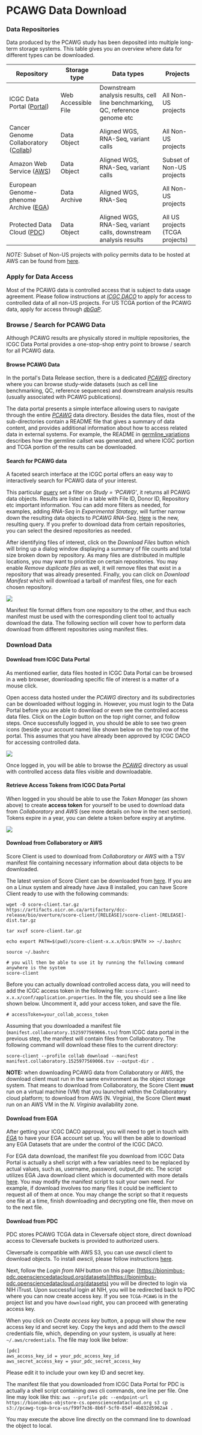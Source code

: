 # PCAWG Data Download

### Data Repositories

Data produced by the PCAWG study has been deposited into multiple long-term storage
systems. This table gives you an overview where data for different types can be downloaded.

| Repository                                                                                                        | Storage type        | Data types                                                                    | Projects                        |
| ----------------------------------------------------------------------------------------------------------------- | ------------------- | ----------------------------------------------------------------------------- | ------------------------------- |
| ICGC Data Portal (<a href="https://dcc.icgc.org"><i class="fa-no-icon"></i>Portal</a>)                            | Web Accessible File | Downstream analysis results, cell line benchmarking, QC, reference genome etc | All Non-US projects             |
| Cancer Genome Collaboratory (<a href="https://cancercollaboratory.org"><i class="fa-no-icon"></i>Collab</a>)      | Data Object         | Aligned WGS, RNA-Seq, variant calls                                           | All Non-US projects             |
| Amazon Web Service (<a href="https://aws.amazon.com"><i class="fa-no-icon"></i>AWS</a>)                           | Data Object         | Aligned WGS, RNA-Seq, variant calls                                           | Subset of Non-US projects       |
| European Genome-phenome Archive (<a href="https://ega-archive.org"><i class="fa-no-icon"></i>EGA</a>)             | Data Archive        | Aligned WGS, RNA-Seq                                                          | All Non-US projects             |
| Protected Data Cloud (<a href="https://bionimbus-pdc.opensciencedatacloud.org"><i class="fa-no-icon"></i>PDC</a>) | Data Object         | Aligned WGS, RNA-Seq, variant calls, downstream analysis results              | All US projects (TCGA projects) |

_NOTE:_ Subset of Non-US projects with policy permits data to be hosted at AWS can be found
from <a href="aws_projects.txt"><i class="fa-no-icon"></i>here</a>.

### Apply for Data Access

Most of the PCAWG data is controlled access that is subject to data usage agreement. Please follow instructions at [_ICGC DACO_](https://icgc.org/daco) to apply for access to controlled data of all non-US projects. For US TCGA portion of the PCAWG data, apply for access through [_dbGaP_](https://dbgap.ncbi.nlm.nih.gov).

### Browse / Search for PCAWG Data

Although PCAWG results are physically stored in multiple repositories, the ICGC Data Portal
provides a one-stop-shop entry point to browse / search for all PCAWG data.

#### Browse PCAWG Data

In the portal's Data Release section, there is a dedicated [_PCAWG_](https://dcc.icgc.org/releases/PCAWG)
directory where you can browse study-wide datasets (such as cell line benchmarking,
QC, reference sequences) and downstream analysis results (usually associated with
PCAWG publications).

The data portal presents a simple interface allowing users to navigate through the
entire [_PCAWG_](https://dcc.icgc.org/releases/PCAWG) data directory. Besides the data files,
most of the sub-directories contain a README file that
gives a summary of data content, and provides additional information about how to
access related data in external systems. For example, the README in
[germline_variations](https://dcc.icgc.org/releases/PCAWG/germline_variations) describes
how the germline callset was generated, and where ICGC portion and TCGA portion
of the results can be downloaded.

#### Search for PCAWG data

A faceted search interface at the ICGC portal offers an easy way to interactively search
for PCAWG data of your interest.

This particular [query](https://icgc.org/ZEA) set a filter on _Study = 'PCAWG'_, it returns
all PCAWG data objects. Results are listed in a table with File ID, Donor ID, Repository etc
important information. You can add more filters as needed, for examples, adding _RNA-Seq_ in
_Experimental Strategy_, will further narrow down the resulting data objects to _PCAWG RNA-Seq_.
[Here](https://icgc.org/ZEd) is the new, resulting query. If you prefer to download data from
certain repositories, you can select the desired repositories as needed.

After identifying files of interest, click on the _Download Files_ button
which will bring up a dialog window displaying a summary of file counts and total size broken
down by repository. As many files are distributed in multiple locations, you may want to prioritize
on certain repositories. You may enable _Remove duplicate files_ as well, it will remove files that exist in a
repository that was already presented. Finally, you can click on _Download Manifest_
which will download a tarball of manifest files, one for each chosen repository.

![](images/manifest-download.png)

Manifest file format differs from one repository to the other, and thus each manifest
must be used with the corresponding client tool to actually download the data.
The following section will cover how to perform data download from different
repositories using manifest files.

### Download Data

#### Download from ICGC Data Portal

As mentioned earlier, data files hosted in ICGC Data Portal can be browsed in a web browser,
downloading specific file of interest is a matter of a mouse click.

Open access data hosted under the _PCAWG_ directory and its subdirectories can be downloaded
without logging in. However, you must login to the Data Portal before you are able to download or
even see the controlled access data files. Click on the _Login_ button on the top right corner,
and follow steps. Once successfully logged in, you should be able to see two green icons
(beside your account name) like shown below on the top row of the portal. This assumes that you have
already been approved by ICGC DACO for accessing controlled data.

![](images/daco-cloud-access.png)

Once logged in, you will be able to browse the [_PCAWG_](https://dcc.icgc.org/releases/PCAWG)
directory as usual with controlled access data files visible and downloadable.

#### Retrieve Access Tokens from ICGC Data Portal

When logged in you should be able to use the _Token Manager_ (as shown above) to create
**access token** for yourself to be used to download
data from _Collaboratory_ and _AWS_ (see more details on how in the next section). Tokens expire
in a year, you can delete a token before expiry at anytime.

![](images/data-download-token.png)

#### Download from Collaboratory or AWS

Score Client is used to download from _Collaboratory_ or _AWS_
with a TSV manifest file containing necessary information about data objects to be downloaded.

The latest version of Score Client can be downloaded from [here](https://artifacts.oicr.on.ca/artifactory/dcc-release/bio/overture/score-client/[RELEASE]/score-client-[RELEASE]-dist.tar.gz). If you are on a Linux
system and already have Java 8 installed, you can have Score Client ready to use with the following commands:

```
wget -O score-client.tar.gz https://artifacts.oicr.on.ca/artifactory/dcc-release/bio/overture/score-client/[RELEASE]/score-client-[RELEASE]-dist.tar.gz

tar xvzf score-client.tar.gz

echo export PATH=$(pwd)/score-client-x.x.x/bin:$PATH >> ~/.bashrc

source ~/.bashrc

# you will then be able to use it by running the following command anywhere is the system
score-client
```

Before you can actually download controlled access data, you will need to add the
ICGC access token in the following file:
`score-client-x.x.x/conf/application.properties`. In the file, you should see a line like shown below. Uncomment it, add your access token, and save the file.

```
# accessToken=your_collab_access_token
```

Assuming that you downloaded a manifest file (`manifest.collaboratory.1525977569066.tsv`)
from ICGC data portal in the previous step, the manifest will contain files from Collaboratory.
The following command will download these files to the current directory:

```
score-client --profile collab download --manifest manifest.collaboratory.1525977569066.tsv --output-dir .
```

**NOTE:** when downloading PCAWG data from Collaboratory or AWS, the download
client must run in the same environment as the object storage system. That means to
download from Collaboratory, the Score Client **must** run on a virtual
machine (VM) that you launched within the Collaboratory cloud platform; to download from
AWS (N. Virginia), the Score Client **must** run on an AWS VM in the _N. Virginia_
availability zone.

#### Download from EGA

After getting your ICGC DACO approval, you will need to get in touch with [_EGA_](mailto:ega-helpdesk@ebi.ac.uk) to have your EGA account set up. You will then be
able to download any EGA Datasets that are under the control of the ICGC DACO.

For EGA data download, the manifest file you download from ICGC Data Portal is actually a shell
script with a few variables need to be
replaced by actual values, such as, username, password, output_dir etc. The script utilizes
EGA Java download client which is documented with more details
[here](https://ega-archive.org/download/using-ega-download-client). You may modify the manifest script
to suit your own need. For example, if download involves too many files it could be inefficient
to request all of them at once. You may change the script so that it requests one file at a time,
finish downloading and decrypting one file, then move on to the next file.

#### Download from PDC

PDC stores PCAWG TCGA data in Cleversafe object store, direct download access to Cleversafe
buckets is provided to authorized users.

Cleversafe is compatible with AWS S3, you can use _awscli_ client to download objects.
To install _awscli_, please follow instructions [here](https://docs.aws.amazon.com/cli/latest/userguide/installing.html).

Next, follow the _Login from NIH_ button on this page: [https://bionimbus-pdc.opensciencedatacloud.org/datasets](https://bionimbus-pdc.opensciencedatacloud.org/datasets) you will be directed to login via NIH iTrust. Upon successful login at NIH, you will be redirected back to PDC where you can now create access key. If you see `TCGA-PCAWG` is in the project list and you have `download` right, you can proceed with generating access key.

When you click on _Create access key_ button, a popup will show the new access key id and
secret key. Copy the keys and add them to the _awscli_ credentials file, which, depending on your system, is usually at here: `~/.aws/credentials`. The file may look like below:

```
[pdc]
aws_access_key_id = your_pdc_access_key_id
aws_secret_access_key = your_pdc_secret_access_key
```

Please edit it to include your own key ID and secret key.

The manifest file that you downloaded from ICGC Data Portal for PDC is actually a shell script containing
_aws_ cli commands, one line per file. One line may look like this:
`aws --profile pdc --endpoint-url https://bionimbus-objstore-cs.opensciencedatacloud.org s3 cp s3://pcawg-tcga-brca-us/f99f7e36-8b6f-5cf0-854f-4b832d5962a4 .`

You may execute the above line directly on the command line to download the object to local.
